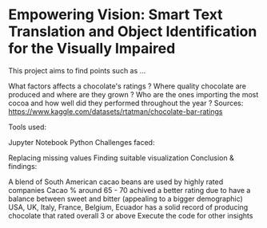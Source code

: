 # Empowering Vision: Smart Text Translation and Object Identification for the Visually Impaired
This project aims to find points such as ...

What factors affects a chocolate's ratings ?
Where quality chocolate are produced and where are they grown ?
Who are the ones importing the most cocoa and how well did they performed throughout the year ?
Sources: https://www.kaggle.com/datasets/rtatman/chocolate-bar-ratings

Tools used:

Jupyter Notebook
Python
Challenges faced:

Replacing missing values
Finding suitable visualization
Conclusion & findings:

A blend of South American cacao beans are used by highly rated companies
Cacao % around 65 - 70 achived a better rating due to have a balance between sweet and bitter (appealing to a bigger demographic)
USA, UK, Italy, France, Belgium, Ecuador has a solid record of producing chocolate that rated overall 3 or above
Execute the code for other insights
